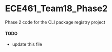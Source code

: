 # ECE461_Team18_Phase2
Phase 2 code for the CLI package registry project

#### TODO 
- update this file

